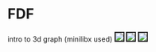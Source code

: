 # FDF
intro to 3d graph (minilibx used)
<img src="Screan Shot\Screan Shot1.png"   border="2">
<img src="Screan Shot\Screan Shot2.png"   border="2">
<img src="Screan Shot\Screan Shot3.png"   border="2">
